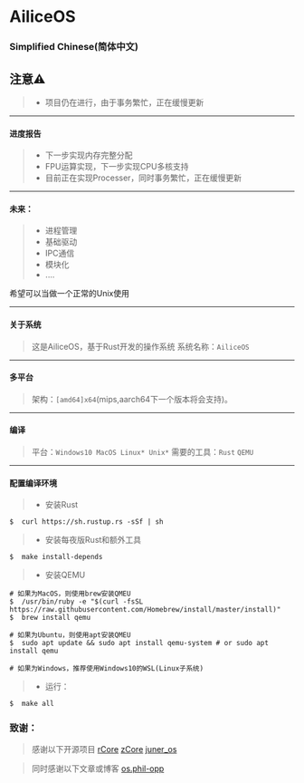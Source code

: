 # AiliceOS

### Simplified Chinese(简体中文)

## 注意⚠️
> - 项目仍在进行，由于事务繁忙，正在缓慢更新

----------

#### 进度报告
> - 下一步实现内存完整分配
> - FPU运算实现，下一步实现CPU多核支持
> - 目前正在实现Processer，同时事务繁忙，正在缓慢更新

----------

#### 未来：
> - 进程管理
> - 基础驱动
> - IPC通信
> - 模块化
> - ....

希望可以当做一个正常的Unix使用

----------

#### 关于系统
> 这是AiliceOS，基于Rust开发的操作系统
> 系统名称：`AiliceOS`

----------

#### 多平台
> 架构：`[amd64]x64`(mips,aarch64下一个版本将会支持)。

----------

#### 编译
> 平台：`Windows10 MacOS Linux* Unix*`
> 需要的工具：`Rust` `QEMU`

----------

#### 配置编译环境
> - 安装Rust
```
$  curl https://sh.rustup.rs -sSf | sh
```

> - 安装每夜版Rust和额外工具
```
$  make install-depends
```

> - 安装QEMU
```
# 如果为MacOS，则使用brew安装QMEU
$  /usr/bin/ruby -e "$(curl -fsSL https://raw.githubusercontent.com/Homebrew/install/master/install)"
$  brew install qemu

# 如果为Ubuntu，则使用apt安装QMEU
$  sudo apt update && sudo apt install qemu-system # or sudo apt install qemu

# 如果为Windows，推荐使用Windows10的WSL(Linux子系统)
```

> - 运行：

```
$  make all
```

### 致谢：
> 感谢以下开源项目
[rCore][1]
[zCore][2]
[juner_os][3]

> 同时感谢以下文章或博客
[os.phil-opp][4]

 [1]: https://github.com/rcore-os/rCore
 [2]: https://github.com/rcore-os/zCore
 [3]: https://github.com/zzhgithub/juner_os
 [4]: https://os.phil-opp.com/
